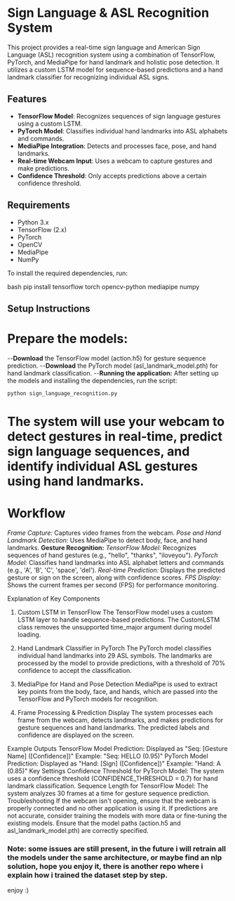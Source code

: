 
# Sign Language & ASL Recognition System

This project provides a real-time sign language and American Sign Language (ASL) recognition system using a combination of TensorFlow, PyTorch, and MediaPipe for hand landmark and holistic pose detection. It utilizes a custom LSTM model for sequence-based predictions and a hand landmark classifier for recognizing individual ASL signs.

## Features

- **TensorFlow Model**: Recognizes sequences of sign language gestures using a custom LSTM.
- **PyTorch Model**: Classifies individual hand landmarks into ASL alphabets and commands.
- **MediaPipe Integration**: Detects and processes face, pose, and hand landmarks.
- **Real-time Webcam Input**: Uses a webcam to capture gestures and make predictions.
- **Confidence Threshold**: Only accepts predictions above a certain confidence threshold.

## Requirements

- Python 3.x
- TensorFlow (2.x)
- PyTorch
- OpenCV
- MediaPipe
- NumPy

To install the required dependencies, run:

bash
pip install tensorflow torch opencv-python mediapipe numpy


## Setup Instructions
# Prepare the models:

--**Download** the TensorFlow model (action.h5) for gesture sequence prediction.
--**Download** the PyTorch model (asl_landmark_model.pth) for hand landmark classification.
--**Running the application:** After setting up the models and installing the dependencies, run the script:

```bash
python sign_language_recognition.py
```

# The system will use your webcam to detect gestures in real-time, predict sign language sequences, and identify individual ASL gestures using hand landmarks.

# Workflow
*Frame Capture:* Captures video frames from the webcam.
*Pose and Hand Landmark Detection:* Uses MediaPipe to detect body, face, and hand landmarks.
**Gesture Recognition:**
*TensorFlow Model:* Recognizes sequences of hand gestures (e.g., "hello", "thanks", "iloveyou").
*PyTorch Model:* Classifies hand landmarks into ASL alphabet letters and commands (e.g., 'A', 'B', 'C', 'space', 'del').
*Real-time Prediction:* Displays the predicted gesture or sign on the screen, along with confidence scores.
*FPS Display:* Shows the current frames per second (FPS) for performance monitoring.


Explanation of Key Components
1. Custom LSTM in TensorFlow
The TensorFlow model uses a custom LSTM layer to handle sequence-based predictions. The CustomLSTM class removes the unsupported time_major argument during model loading.

2. Hand Landmark Classifier in PyTorch
The PyTorch model classifies individual hand landmarks into 29 ASL symbols. The landmarks are processed by the model to provide predictions, with a threshold of 70% confidence to accept the classification.

3. MediaPipe for Hand and Pose Detection
MediaPipe is used to extract key points from the body, face, and hands, which are passed into the TensorFlow and PyTorch models for recognition.

4. Frame Processing & Prediction Display
The system processes each frame from the webcam, detects landmarks, and makes predictions for gesture sequences and hand landmarks. The predicted labels and confidence are displayed on the screen.

Example Outputs
TensorFlow Model Prediction:
Displayed as "Seq: [Gesture Name] ([Confidence])"
Example: "Seq: HELLO (0.95)"
PyTorch Model Prediction:
Displayed as "Hand: [Sign] ([Confidence])"
Example: "Hand: A (0.85)"
Key Settings
Confidence Threshold for PyTorch Model: The system uses a confidence threshold (CONFIDENCE_THRESHOLD = 0.7) for hand landmark classification.
Sequence Length for TensorFlow Model: The system analyzes 30 frames at a time for gesture sequence prediction.
Troubleshooting
If the webcam isn't opening, ensure that the webcam is properly connected and no other application is using it.
If predictions are not accurate, consider training the models with more data or fine-tuning the existing models.
Ensure that the model paths (action.h5 and asl_landmark_model.pth) are correctly specified.


### **Note**: some issues are still present, in the future i will retrain all the models under the same architecture, or maybe find an nlp solution, hope you enjoy it, there is another repo where i explain how i trained the dataset step by step. 


enjoy :)

